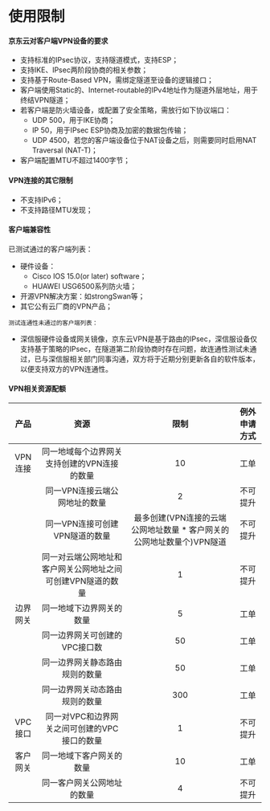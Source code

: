 # 使用限制
#### 京东云对客户端VPN设备的要求
* 支持标准的IPsec协议，支持隧道模式，支持ESP；
* 支持IKE、IPsec两阶段协商的相关参数；
* 支持基于Route-Based VPN，需绑定隧道至设备的逻辑接口；
* 客户端使用Static的、Internet-routable的IPv4地址作为隧道外层地址，用于终结VPN隧道；
* 若客户端是防火墙设备，或配置了安全策略，需放行如下协议端口：
  - UDP 500，用于IKE协商；
  - IP 50，用于IPsec ESP协商及加密的数据包传输；
  - UDP 4500，若您的客户端设备位于NAT设备之后，则需要同时启用NAT Traversal (NAT-T)；
* 客户端配置MTU不超过1400字节；


#### VPN连接的其它限制
* 不支持IPv6；
* 不支持路径MTU发现；

#### 客户端兼容性
已测试通过的客户端列表：
  * 硬件设备：
    - Cisco IOS 15.0(or later) software；
    - HUAWEI USG6500系列防火墙；
  * 开源VPN解决方案：如strongSwan等；
  * 其它公有云厂商的VPN产品；


``测试连通性未通过的客户端列表：``
  * 深信服硬件设备或网关镜像，京东云VPN是基于路由的IPsec，深信服设备仅支持基于策略的IPsec，在隧道第二阶段协商时存在问题，故连通性测试未通过，已与深信服相关部门同事沟通，双方将于近期分别更新各自的软件版本，以便支持双方的VPN连通性。



#### VPN相关资源配额

| 产品 | 资源 | 限制 | 例外申请方式 |
|:---:|:---:|:---:|:---:|
| VPN连接 | 同一地域每个边界网关支持创建的VPN连接的数量 | 10 | 工单 |
|  | 同一VPN连接云端公网地址的数量 | 2 | 不可提升 |
|  | 同一VPN连接可创建VPN隧道的数量 | 最多创建(VPN连接的云端公网地址数量  * 客户网关的公网地址数量个)VPN隧道 | 不可提升 |
|  | 同一对云端公网地址和客户网关公网地址之间可创建VPN隧道的数量 | 1 | 不可提升 |
| 边界网关 | 同一地域下边界网关的数量 | 5 | 工单 |
|  | 同一边界网关可创建的VPC接口数 | 50 | 工单 |
|  | 同一边界网关静态路由规则的数量 | 50 | 工单 |
|  | 同一边界网关动态路由规则的数量 | 300 | 工单 |
| VPC接口 | 同一对VPC和边界网关之间可创建的VPC接口的数量 | 1 | 不可提升 |
| 客户网关 | 同一地域下客户网关的数量 | 10 | 工单 |
|  | 同一客户网关公网地址的数量 | 4 | 不可提升 |

